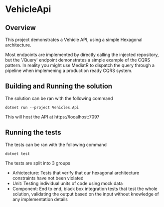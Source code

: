 # VehicleApi

## Overview
This project demonstrates a Vehicle API, using a simple Hexagonal architecture.

Most endpoints are implemented by directly calling the injected repository, but the '/Query' endpoint demonstrates a simple example of the CQRS pattern. In reality you might use MediatR to dispatch the query through a pipeline when implemening a production ready CQRS system.

## Building and Running the solution
The solution can be ran with the following command
```
dotnet run --project Vehicles.Api
```
This will host the API at https://localhost:7097

## Running the tests
The tests can be ran with the following command
```
dotnet test
```

The tests are split into 3 groups
- Arhictecture: Tests that verify that our hexagonal architecture constraints have not been violated
- Unit: Testing individual units of code using mock data
- Component: End to end, black box integration tests that test the whole solution, validating the output based on the input without knowledge of any implementation details
